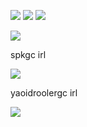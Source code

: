 ![](https://graphic.neocities.org/001.GIF) ![](https://media1.tenor.com/m/-6BY3le4C_oAAAAC/allen-walker-timcanpy.gif) ![](https://graphic.neocities.org/003.GIF)

  ![](https://cdn.discordapp.com/attachments/754805640332836894/1190656258978611210/Untitled_design.png?ex=65a2980d&is=6590230d&hm=784d81ff6ae14e40cf5c69ccf472fa152331bd167e98956fe7436e0f5f7292f1&) 

 spkgc irl 

 
 ![](https://i.pinimg.com/564x/f6/52/b5/f652b5e9868fe40f51a7b1c66b2df5da.jpg) 

 yaoidroolergc irl

 ![](https://i.pinimg.com/564x/37/13/16/371316f873671bbd656245e42cd6de79.jpg)
